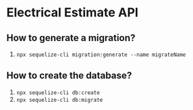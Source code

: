 # Electrical Estimate API

## How to generate a migration?

1. `npx sequelize-cli migration:generate --name migrateName`

## How to create the database?

1. `npx sequelize-cli db:create`
1. `npx sequelize-cli db:migrate`
